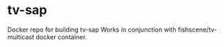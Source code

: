 # tv-sap
Docker repo for building tv-sap
Works in conjunction with fishscene/tv-multicast docker container.
